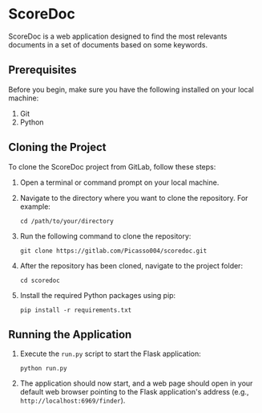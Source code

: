 # ScoreDoc

ScoreDoc is a web application designed to find the most relevants documents in a set of documents based on some keywords.

## Prerequisites

Before you begin, make sure you have the following installed on your local machine:

1. Git
2. Python

## Cloning the Project

To clone the ScoreDoc project from GitLab, follow these steps:

1. Open a terminal or command prompt on your local machine.

2. Navigate to the directory where you want to clone the repository. For example:

   ```
   cd /path/to/your/directory
   ```

3. Run the following command to clone the repository:

   ```
   git clone https://gitlab.com/Picasso004/scoredoc.git
   ```

4. After the repository has been cloned, navigate to the project folder:

   ```
   cd scoredoc
   ```

5. Install the required Python packages using pip:

   ```
   pip install -r requirements.txt
   ```

## Running the Application

1. Execute the `run.py` script to start the Flask application:

   ```
   python run.py
   ```

2. The application should now start, and a web page should open in your default web browser pointing to the Flask application's address (e.g., `http://localhost:6969/finder`).


